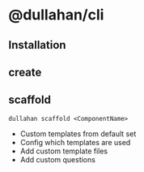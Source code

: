 # @dullahan/cli

## Installation

## create

## scaffold

```
dullahan scaffold <ComponentName>
```

- Custom templates from default set
- Config which templates are used
- Add custom template files
- Add custom questions

